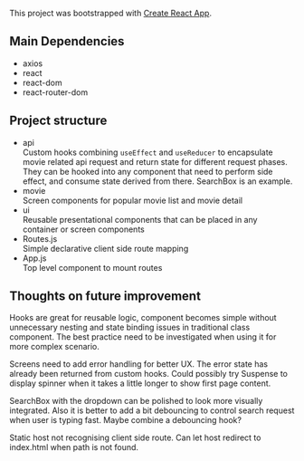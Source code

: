 This project was bootstrapped with [Create React App](https://github.com/facebook/create-react-app).

## Main Dependencies

- axios
- react
- react-dom
- react-router-dom

## Project structure

- api  
  Custom hooks combining `useEffect` and `useReducer` to encapsulate movie related api request and return state for different request phases.
  They can be hooked into any component that need to perform side effect, and consume state derived from there. SearchBox is an example.
- movie  
  Screen components for popular movie list and movie detail
- ui  
  Reusable presentational components that can be placed in any container or screen components
- Routes.js  
  Simple declarative client side route mapping
- App.js  
  Top level component to mount routes

## Thoughts on future improvement

Hooks are great for reusable logic, component becomes simple without unnecessary nesting and state binding issues in traditional class component. The best practice need to be investigated when using it for more complex scenario.

Screens need to add error handling for better UX. The error state has already been returned from custom hooks. Could possibly try Suspense to display spinner when it takes a little longer to show first page content.

SearchBox with the dropdown can be polished to look more visually integrated. Also it is better to add a bit debouncing to control search request when user is typing fast. Maybe combine a debouncing hook?

Static host not recognising client side route. Can let host redirect to index.html when path is not found.
